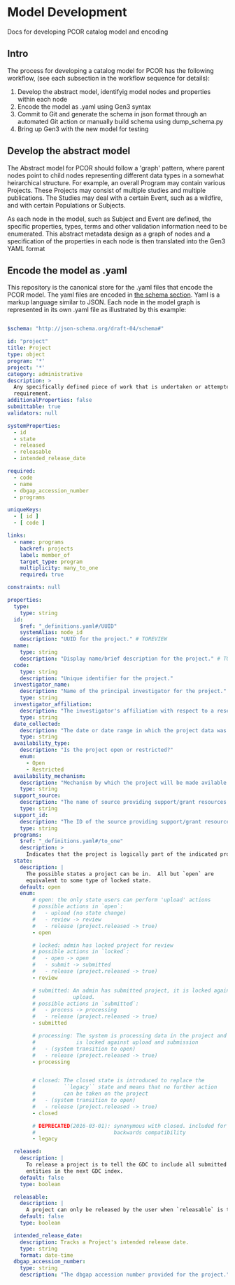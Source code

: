 # Model Development 

Docs for developing PCOR catalog model and encoding

## Intro    

The process for developing a catalog model for PCOR has the following workflow, (see each subsection in the workflow sequence for details):

1. Develop the abstract model, identifyig model nodes and properties within each node
2. Encode the model as .yaml using Gen3 syntax
3. Commit to Git and generate the schema in json format through an automated Git action or manually build schema using dump_schema.py
4. Bring up Gen3 with the new model for testing 


## Develop the abstract model

The Abstract model for PCOR should follow a 'graph' pattern, where parent nodes point to child nodes representing different data types in a somewhat 
heirarchical structure. For example, an overall Program may contain various Projects. These Projects may consist of multiple studies and multiple publications.
The Studies may deal with a certain Event, such as a wildfire, and with certain Populations or Subjects.

As each node in the model, such as Subject and Event are defined, the specific properties, types, terms and other validation information need to be enumerated. 
This abstract metadata design as a graph of nodes and a specification of the properties in each node is then translated into the Gen3 YAML format

## Encode the model as .yaml

This repository is the canonical store for the .yaml files that encode the PCOR model. The yaml files are encoded in [the schema section](schema/gdcdictionary/schemas).
Yaml is a markup language similar to JSON. Each node in the model graph is represented in its own .yaml file as illustrated by this example:

```yaml

$schema: "http://json-schema.org/draft-04/schema#"

id: "project"
title: Project
type: object
program: '*'
project: '*'
category: administrative
description: >
  Any specifically defined piece of work that is undertaken or attempted to meet a single
  requirement.
additionalProperties: false
submittable: true
validators: null

systemProperties:
  - id
  - state
  - released
  - releasable
  - intended_release_date

required:
  - code
  - name
  - dbgap_accession_number
  - programs

uniqueKeys:
  - [ id ]
  - [ code ]

links:
  - name: programs
    backref: projects
    label: member_of
    target_type: program
    multiplicity: many_to_one
    required: true

constraints: null

properties:
  type:
    type: string
  id:
    $ref: "_definitions.yaml#/UUID"
    systemAlias: node_id
    description: "UUID for the project." # TOREVIEW
  name:
    type: string
    description: "Display name/brief description for the project." # TOREVIEW
  code:
    type: string
    description: "Unique identifier for the project."
  investigator_name:
    description: "Name of the principal investigator for the project."
    type: string
  investigator_affiliation:
    description: "The investigator's affiliation with respect to a research institution."
    type: string
  date_collected:
    description: "The date or date range in which the project data was collected."
    type: string
  availability_type:
    description: "Is the project open or restricted?"
    enum:
      - Open
      - Restricted
  availability_mechanism:
    description: "Mechanism by which the project will be made avilable."
    type: string
  support_source:
    description: "The name of source providing support/grant resources."
    type: string
  support_id:
    description: "The ID of the source providing support/grant resources."
    type: string
  programs:
    $ref: "_definitions.yaml#/to_one"
    description: >
      Indicates that the project is logically part of the indicated project.
  state:
    description: |
      The possible states a project can be in.  All but `open` are
      equivalent to some type of locked state.
    default: open
    enum:
        # open: the only state users can perform 'upload' actions
        # possible actions in `open`:
        #   - upload (no state change)
        #   - review -> review
        #   - release (project.released -> true)
        - open

        # locked: admin has locked project for review
        # possible actions in `locked`:
        #   - open -> open
        #   - submit -> submitted
        #   - release (project.released -> true)
        - review

        # submitted: An admin has submitted project, it is locked against
        #            upload.
        # possible actions in `submitted`:
        #   - process -> processing
        #   - release (project.released -> true)
        - submitted

        # processing: The system is processing data in the project and
        #             is locked against upload and submission
        #   - (system transition to open)
        #   - release (project.released -> true)
        - processing


        # closed: The closed state is introduced to replace the
        #         ``legacy`` state and means that no further action
        #         can be taken on the project
        #   - (system transition to open)
        #   - release (project.released -> true)
        - closed

        # DEPRECATED(2016-03-01): synonymous with closed. included for
        #                         backwards compatibility
        - legacy

  released:
    description: |
      To release a project is to tell the GDC to include all submitted
      entities in the next GDC index.
    default: false
    type: boolean

  releasable:
    description: |
      A project can only be released by the user when `releasable` is true.
    default: false
    type: boolean

  intended_release_date:
    description: Tracks a Project's intended release date.
    type: string
    format: date-time
  dbgap_accession_number:
    type: string
    description: "The dbgap accession number provided for the project."

```



